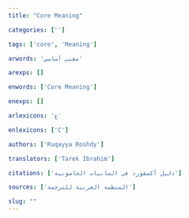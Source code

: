 ```yaml
---
title: "Core Meaning"

categories: ['']

tags: ['core', 'Meaning']

arwords: 'معنى أساسي'

arexps: []

enwords: ['Core Meaning']

enexps: []

arlexicons: 'ع'

enlexicons: ['C']

authors: ['Ruqayya Roshdy']

translators: ['Tarek Ibrahim']

citations: ['دليل أكسفورد في السانيات الحاسوبية']

sources: ['المنظمة العربية للترجمة']

slug: ""
---
```

